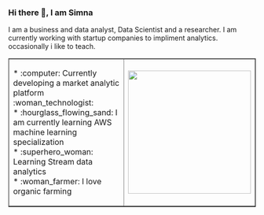 ### Hi there 👋, I am Simna 
I am a business and data analyst, Data Scientist and a researcher. 
I am currently working with startup companies to impliment analytics. 
occasionally i like to teach. 

<!--
**simnarassak/SimnaRassak** is a ✨ _special_ ✨ repository because its `README.md` (this file) appears on your GitHub profile.


-->

   <table border="#000000">
    <tbody>
       <tr>
        <td align="left">
            <p>
           * :computer: Currently developing a market analytic platform :woman_technologist:<br/>
           * :hourglass_flowing_sand: I am currently learning AWS machine learning specialization<br/>
           * :superhero_woman: Learning Stream data analytics<br/>
           * :woman_farmer: I love organic farming<br/>
            </p>
         </td>
        <td>
          <p align="right">
             <img width="250" height="250" src="https://www.kindpng.com/picc/b/430/4302854.png"></img>
          </p>
        </td>
      </tr>
    </tbody>
  </table>
 


